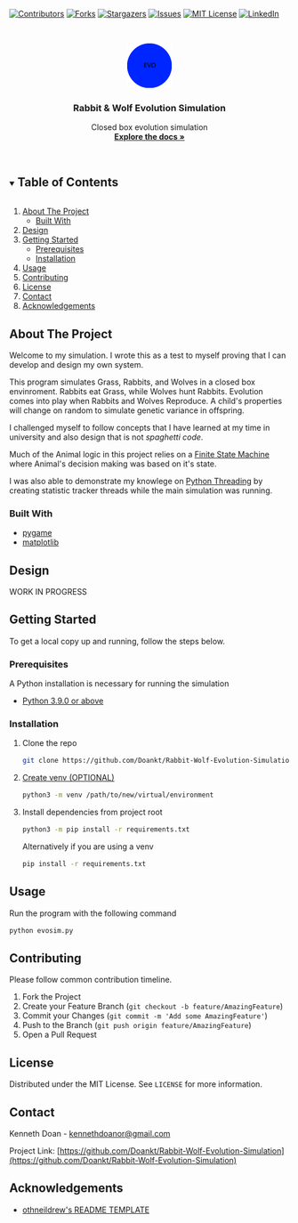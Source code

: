 [![Contributors][contributors-shield]][contributors-url]
[![Forks][forks-shield]][forks-url]
[![Stargazers][stars-shield]][stars-url]
[![Issues][issues-shield]][issues-url]
[![MIT License][license-shield]][license-url]
[![LinkedIn][linkedin-shield]][linkedin-url]

<!-- PROJECT LOGO -->
<br />
<p align="center">
  <a href="https://github.com/github_username/repo_name">
    <img src="img/logo.png" alt="Logo" width="80" height="80">
  </a>

  <h3 align="center">Rabbit & Wolf Evolution Simulation</h3>

  <p align="center">
    Closed box evolution simulation
    <br />
    <a href="https://github.com/Doankt/Rabbit-Wolf-Evolution-Simulation"><strong>Explore the docs »</strong></a>
    <br />
    <br />
    <!-- <a href="https://github.com/github_username/repo_name">View Demo</a>
    ·
    <a href="https://github.com/Doankt/Rabbit-Wolf-Evolution-Simulation/issues">Report Bug</a>
    ·
    <a href="https://github.com/github_username/repo_name/issues">Request Feature</a> -->
  </p>
</p>

<!-- TABLE OF CONTENTS -->
<details open="open">
  <summary><h2 style="display: inline-block">Table of Contents</h2></summary>
  <ol>
    <li>
      <a href="#about-the-project">About The Project</a>
      <ul>
        <li><a href="#built-with">Built With</a></li>
      </ul>
    </li>
 <li><a href="#design">Design</li>
    <li>
      <a href="#getting-started">Getting Started</a>
      <ul>
        <li><a href="#prerequisites">Prerequisites</a></li>
        <li><a href="#installation">Installation</a></li>
      </ul>
    </li>
    <li><a href="#usage">Usage</a></li>
    <!-- <li><a href="#roadmap">Roadmap</a></li> -->
    <li><a href="#contributing">Contributing</a></li>
    <li><a href="#license">License</a></li>
    <li><a href="#contact">Contact</a></li>
    <li><a href="#acknowledgements">Acknowledgements</a></li>
  </ol>
</details>

<!-- ABOUT THE PROJECT -->
## About The Project

Welcome to my simulation. I wrote this as a test to myself proving that I can develop and design my own system.

This program simulates Grass, Rabbits, and Wolves in a closed box envinroment. Rabbits eat Grass, while Wolves hunt Rabbits. Evolution comes into play when Rabbits and Wolves Reproduce. A child's properties will change on random to simulate genetic variance in offspring.

I challenged myself to follow concepts that I have learned at my time in university and also design that is not _spaghetti code_.

Much of the Animal logic in this project relies on a [Finite State Machine](https://en.wikipedia.org/wiki/Finite-state_machine) where Animal's decision making was based on it's state.

I was also able to demonstrate my knowlege on [Python Threading](https://docs.python.org/3/library/threading.html) by creating statistic tracker threads while the main simulation was running.

### Built With

* [pygame](https://www.pygame.org/news)
* [matplotlib](https://matplotlib.org/stable/index.html)

## Design

WORK IN PROGRESS

<!-- GETTING STARTED -->
## Getting Started

To get a local copy up and running, follow the steps below.

### Prerequisites

A Python installation is necessary for running the simulation

* [Python 3.9.0 or above](https://www.python.org/downloads/)

### Installation

1. Clone the repo

   ```sh
   git clone https://github.com/Doankt/Rabbit-Wolf-Evolution-Simulation
   ```

2. [Create venv (OPTIONAL)](https://docs.python.org/3/library/venv.html)

   ```sh
   python3 -m venv /path/to/new/virtual/environment
   ```

3. Install dependencies from project root

    ```sh
    python3 -m pip install -r requirements.txt
    ```

    Alternatively if you are using a venv

    ```sh
    pip install -r requirements.txt
    ```

<!-- USAGE EXAMPLES -->
## Usage

Run the program with the following command

```sh
python evosim.py
```

<!-- _For more examples, please refer to the [Documentation](https://example.com)_ -->

<!-- CONTRIBUTING -->
## Contributing

Please follow common contribution timeline.

1. Fork the Project
2. Create your Feature Branch (`git checkout -b feature/AmazingFeature`)
3. Commit your Changes (`git commit -m 'Add some AmazingFeature'`)
4. Push to the Branch (`git push origin feature/AmazingFeature`)
5. Open a Pull Request

<!-- LICENSE -->
## License

Distributed under the MIT License. See `LICENSE` for more information.

<!-- CONTACT -->
## Contact

Kenneth Doan - kennethdoanor@gmail.com

Project Link: [https://github.com/Doankt/Rabbit-Wolf-Evolution-Simulation](https://github.com/Doankt/Rabbit-Wolf-Evolution-Simulation)

<!-- ACKNOWLEDGEMENTS -->
## Acknowledgements

* [othneildrew's README TEMPLATE](https://github.com/othneildrew/Best-README-Template)

<!-- * []()
* []() -->

<!-- MARKDOWN LINKS & IMAGES -->
<!-- https://www.markdownguide.org/basic-syntax/#reference-style-links -->
[contributors-shield]: https://img.shields.io/github/contributors/Doankt/Rabbit-Wolf-Evolution-Simulation.svg?style=for-the-badge
[contributors-url]: https://github.com/Doankt/Rabbit-Wolf-Evolution-Simulation/graphs/contributors
[forks-shield]: https://img.shields.io/github/forks/Doankt/Rabbit-Wolf-Evolution-Simulation.svg?style=for-the-badge
[forks-url]: https://github.com/Doankt/Rabbit-Wolf-Evolution-Simulation/network/members
[stars-shield]: https://img.shields.io/github/stars/Doankt/Rabbit-Wolf-Evolution-Simulation.svg?style=for-the-badge
[stars-url]: https://github.com/Doankt/Rabbit-Wolf-Evolution-Simulation/stargazers
[issues-shield]: https://img.shields.io/github/issues/Doankt/Rabbit-Wolf-Evolution-Simulation.svg?style=for-the-badge
[issues-url]: https://github.com/Doankt/Rabbit-Wolf-Evolution-Simulation/issues
[license-shield]: https://img.shields.io/github/license/Doankt/Rabbit-Wolf-Evolution-Simulation.svg?style=for-the-badge
[license-url]: https://github.com/Doankt/Rabbit-Wolf-Evolution-Simulation/blob/main/LICENSE
[linkedin-shield]: https://img.shields.io/badge/-LinkedIn-black.svg?style=for-the-badge&logo=linkedin&colorB=555
[linkedin-url]: https://www.linkedin.com/in/doankt/
